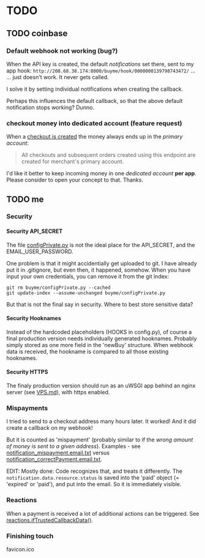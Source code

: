 # TODO

## TODO coinbase

### Default webhook not working (bug?)

When the API key is created, the default *notifications* set there, sent to my app hook: ``http://208.68.38.174:8000/buyme/hook/0000000139798743472/`` ...  
... just doesn't work. It never gets called.

I solve it by setting individual notifications when creating the callback.
  
Perhaps this influences the default callback, so that the above default notification stops working? Dunno.

### checkout money into dedicated account (feature request)
When a [checkout is created](https://developers.coinbase.com/api/v2#create-checkout) the money always ends up in the *primary account*:

> All checkouts and subsequent orders created using this endpoint are created for merchant's primary account.

I'd like it better to keep incoming money in one *dedicated account* **per app**. Please consider to open your concept to that. Thanks.
 

  
## TODO me

### Security
#### Security API_SECRET
The file [configPrivate.py](../buyme/configPrivate.py) is not the ideal place for the API_SECRET, and the EMAIL_USER_PASSWORD.

One problem is that it might accidentially get uploaded to git. I have already put it in .gitignore, but even then, it happened, somehow.  When you have input your own credentials, you can remove it from the git index:
 
    git rm buyme/configPrivate.py --cached
    git update-index --assume-unchanged buyme/configPrivate.py
    
But that is not the final say in security. Where to best store sensitive data?

#### Security Hooknames
Instead of the hardcoded placeholders (HOOKS in config.py), of course a final production version needs individually generated hooknames. Probably simply stored as one more field in the 'newBuy' structure. When webhook data is received, the hookname is compared to all those existing hooknames.  

#### Security HTTPS
The finaly production version should run as an uWSGI app behind an nginx server (see [VPS.md](VPS.md)), with https enabled. 

### Mispayments
I tried to send to a checkout address many hours later. It worked! And it did create a callback on my webhook!   

But it is counted as 'mispayment' (probably similar to if the *wrong amount of money is sent to a given address*). Examples - see [notification_mispayment.email.txt](../output/notification_mispayment.email.txt) versus [notification_correctPayment.email.txt](../output/notification_correctPayment.email.txt). 

EDIT: Mostly done: Code recognizes that, and treats it differently. The ``notification.data.resource.status`` is saved into the 'paid' object (= 'expired' or 'paid'), and put into the email. So it is immediately visible.

### Reactions
When a payment is received a lot of additional actions can be triggered. See [reactions.ifTrustedCallbackData()](https://github.com/drandreaskrueger/buyme/blob/6499887c2b52d1bb7b8b04d6d68f5db574a50c60/buyme/reactions.py#L113-L138).

### Finishing touch
favicon.ico

